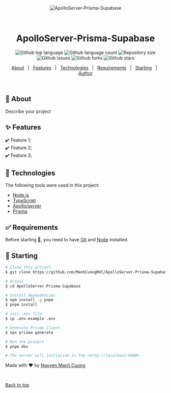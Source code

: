 <div align="center" id="top"> 
  <img src="./.github/app.gif" alt="ApolloServer-Prisma-Supabase" />

  &#xa0;

  <!-- <a href="https://trinhclothes.netlify.app">Demo</a> -->
</div>

<h1 align="center">ApolloServer-Prisma-Supabase</h1>

<p align="center">
  <img alt="Github top language" src="https://img.shields.io/github/languages/top/ManhCuongMVC/ApolloServer-Prisma-Supabase?color=56BEB8">

  <img alt="Github language count" src="https://img.shields.io/github/languages/count/ManhCuongMVC/ApolloServer-Prisma-Supabase?color=56BEB8">

  <img alt="Repository size" src="https://img.shields.io/github/repo-size/ManhCuongMVC/ApolloServer-Prisma-Supabase?color=56BEB8">

  <!-- <img alt="License" src="https://img.shields.io/github/license/ManhCuongMVC/ApolloServer-Prisma-Supabase?color=56BEB8"> -->

  <img alt="Github issues" src="https://img.shields.io/github/issues/ManhCuongMVC/ApolloServer-Prisma-Supabase?color=56BEB8" />

  <img alt="Github forks" src="https://img.shields.io/github/forks/ManhCuongMVC/ApolloServer-Prisma-Supabase?color=56BEB8" />

  <img alt="Github stars" src="https://img.shields.io/github/stars/ManhCuongMVC/ApolloServer-Prisma-Supabase?color=56BEB8" />
</p>

<!-- Status -->

<!-- <h4 align="center"> 
	🚧  ApolloServer-Prisma-Supabase 🚀 Under construction...  🚧
</h4> 

<hr> -->

<p align="center">
  <a href="#dart-about">About</a> &#xa0; | &#xa0; 
  <a href="#sparkles-features">Features</a> &#xa0; | &#xa0;
  <a href="#rocket-technologies">Technologies</a> &#xa0; | &#xa0;
  <a href="#white_check_mark-requirements">Requirements</a> &#xa0; | &#xa0;
  <a href="#checkered_flag-starting">Starting</a> &#xa0; | &#xa0;
  <!-- <a href="#memo-license">License</a> &#xa0; | &#xa0; -->
  <a href="https://github.com/ManhCuongMVC" target="_blank">Author</a>
</p>

<br>

## :dart: About ##

Describe your project

## :sparkles: Features ##

:heavy_check_mark: Feature 1;\
:heavy_check_mark: Feature 2;\
:heavy_check_mark: Feature 3;

## :rocket: Technologies ##

The following tools were used in this project:

- [Node.js](https://nodejs.org/en/)
- [TypeScript](https://www.typescriptlang.org/)
- [Apollo/server](https://www.apollographql.com/docs/apollo-server/)
- [Prisma](https://www.prisma.io/)

## :white_check_mark: Requirements ##

Before starting :checkered_flag:, you need to have [Git](https://git-scm.com) and [Node](https://nodejs.org/en/) installed.

## :checkered_flag: Starting ##

```bash
# Clone this project
$ git clone https://github.com/ManhCuongMVC/ApolloServer-Prisma-Supabase

# Access
$ cd ApolloServer-Prisma-Supabase

# Install dependencies
$ npm install -g pnpm
$ pnpm install

# init .env file
$ cp .env.example .env

# Generate Prisma Client
$ npx prisma generate

# Run the project
$ pnpm dev

# The server will initialize in the <http://localhost:8000>
```

<!-- ## :memo: License ##

This project is under license from MIT. For more details, see the [LICENSE](LICENSE.md) file. -->


Made with :heart: by <a href="https://github.com/ManhCuongMVC" target="_blank">Nguyen Manh Cuong</a>

&#xa0;

<a href="#top">Back to top</a>
